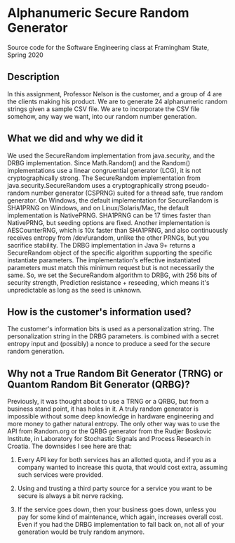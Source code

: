 # Alphanumeric Secure Random Generator
Source code for the Software Engineering class at Framingham State, Spring 2020

## Description
In this assignment, Professor Nelson is the customer, and a group of 4 are the clients making his product.
We are to generate 24 alphanumeric random strings given a sample CSV file. We are to incorporate the CSV file
somehow, any way we want, into our random number generation.

## What we did and why we did it
We used the SecureRandom implementation from java.security, and the DRBG implementation. Since Math.Random() and the Random()
implementations use a linear congruential generator (LCG), it is not cryptographically strong. The SecureRandom implementation
from java.security.SecureRandom uses a cryptographically strong pseudo-random number generator (CSPRNG)
suited for a thread safe, true random generator. On Windows, the default implementation for SecureRandom is SHA1PRNG on
Windows, and on Linux/Solaris/Mac, the default implementation is NativePRNG. SHA1PRNG can be 17 times faster than NativePRNG,
but seeding options are fixed. Another implementation is AESCounterRNG, which is 10x faster than SHA1PRNG, and also
continuously receives entropy from /dev/urandom, unlike the other PRNGs, but you sacrifice stability.
The DRBG implementation in Java 9+ returns a SecureRandom object of the specific algorithm supporting the specific
instantiate parameters. The implementation's effective instantiated parameters must match this minimum request but is
not necessarily the same. So, we set the SecureRandom algorithm to DRBG, with 256 bits of security strength, 
Prediction resistance + reseeding, which means it's unpredictable as long as the seed is unknown.

## How is the customer's information used?
The customer's information bits is used as a personalization string. The personalization string in the DRBG parameters. 
is combined with a secret entropy input and (possibly) a nonce to produce a seed for the secure random generation.

## Why not a True Random Bit Generator (TRNG) or Quantom Random Bit Generator (QRBG)?
Previously, it was thought about to use a TRNG or a QRBG, but from a business stand point, it has holes in it. A truly 
random generator is impossible without some deep knowledge in hardware engineering and more money to gather natural entropy. 
The only other way was to use the API from Random.org or the QRBG generator from the Rudjer Boskovic Institute, in Laboratory 
for Stochastic Signals and Process Research in Croatia. The downsides I see here are that:

1. Every API key for both services 
has an allotted quota, and if you as a company wanted to increase this quota, that would cost extra, assuming such services
were provided. 

2. Using and trusting a third party source for a service you want to be secure is always a bit nerve racking.

3. If the service goes down, then your business goes down, unless you pay for some kind of maintenance, which again,
increases overall cost. Even if you had the DRBG implementation to fall back on, not all of your generation would be 
truly random anymore.
